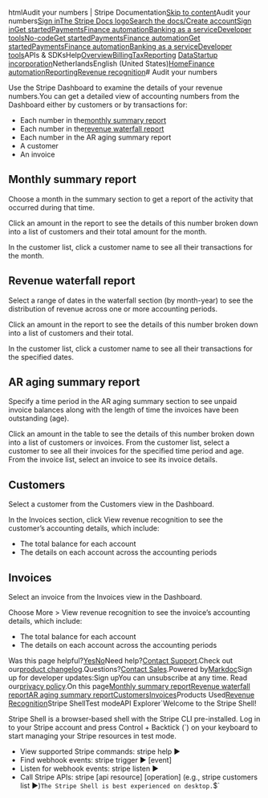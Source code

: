 htmlAudit your numbers | Stripe Documentation[Skip to content](#main-content)Audit your numbers[Sign in](https://dashboard.stripe.com/login?redirect=https%3A%2F%2Fdocs.stripe.com%2Frevenue-recognition%2Freports%2Faudit-numbers)[The Stripe Docs logo](/)[Search the docs/](#)[Create account](https://dashboard.stripe.com/register)[Sign in](https://dashboard.stripe.com/login?redirect=https%3A%2F%2Fdocs.stripe.com%2Frevenue-recognition%2Freports%2Faudit-numbers)[Get started](/get-started)[Payments](/payments)[Finance automation](/finance-automation)[Banking as a service](/financial-services)[Developer tools](/development)[No-code](/no-code)[Get started](/get-started)[Payments](/payments)[Finance automation](/finance-automation)[](#)[Get started](/get-started)[Payments](/payments)[Finance automation](/finance-automation)[Banking as a service](/financial-services)[Developer tools](/development)[](#)APIs & SDKsHelp[Overview](/docs/finance-automation)[Billing](#)[Tax](#)[Reporting](#)
[Data](#)[Startup incorporation](#)NetherlandsEnglish (United States)[](#)[](#)[Home](/docs)[Finance automation](/docs/finance-automation)[Reporting](/docs/stripe-reports)[Revenue recognition](/docs/revenue-recognition)# Audit your numbers

Use the Stripe Dashboard to examine the details of your revenue numbers.You can get a detailed view of accounting numbers from the Dashboard either by customers or by transactions for:

- Each number in the[monthly summary report](/revenue-recognition/reports/monthly-summary)
- Each number in the[revenue waterfall report](/revenue-recognition/reports/waterfall)
- Each number in the AR aging summary report
- A customer
- An invoice

## Monthly summary report

Choose a month in the summary section to get a report of the activity that occurred during that time.

Click an amount in the report to see the details of this number broken down into a list of customers and their total amount for the month.

In the customer list, click a customer name to see all their transactions for the month.

## Revenue waterfall report

Select a range of dates in the waterfall section (by month-year) to see the distribution of revenue across one or more accounting periods.

Click an amount in the report to see the details of this number broken down into a list of customers and their total.

In the customer list, click a customer name to see all their transactions for the specified dates.

## AR aging summary report

Specify a time period in the AR aging summary section to see unpaid invoice balances along with the length of time the invoices have been outstanding (age).

Click an amount in the table to see the details of this number broken down into a list of customers or invoices. From the customer list, select a customer to see all their invoices for the specified time period and age. From the invoice list, select an invoice to see its invoice details.

## Customers

Select a customer from the Customers view in the Dashboard.

In the Invoices section, click View revenue recognition to see the customer’s accounting details, which include:

- The total balance for each account
- The details on each account across the accounting periods

## Invoices

Select an invoice from the Invoices view in the Dashboard.

Choose More > View revenue recognition to see the invoice’s accounting details, which include:

- The total balance for each account
- The details on each account across the accounting periods

Was this page helpful?[Yes](#)[No](#)Need help?[Contact Support](https://support.stripe.com/).Check out our[product changelog](https://stripe.com/blog/changelog).Questions?[Contact Sales](https://stripe.com/contact/sales).Powered by[Markdoc](https://markdoc.dev)Sign up for developer updates:Sign upYou can unsubscribe at any time. Read our[privacy policy](https://stripe.com/privacy).On this page[Monthly summary report](#monthly-summary)[Revenue waterfall report](#revenue-waterfall)[AR aging summary report](#ar-aging)[Customers](#customers)[Invoices](#invoices)Products Used[Revenue Recognition](/billing/revenue-recognition)Stripe ShellTest modeAPI Explorer[](https://stripe.com/docs/stripe-cli#install)`Welcome to the Stripe Shell!

Stripe Shell is a browser-based shell with the Stripe CLI pre-installed. Log in to your
Stripe account and press Control + Backtick (`) on your keyboard to start managing your Stripe
resources in test mode.

- View supported Stripe commands: stripe help ▶️
- Find webhook events: stripe trigger ▶️ [event]
- Listen for webhook events: stripe listen ▶
- Call Stripe APIs: stripe [api resource] [operation] (e.g., stripe customers list ▶️)`The Stripe Shell is best experienced on desktop.`$`